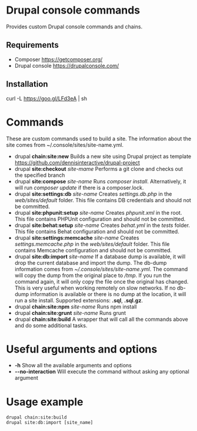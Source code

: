 # Drupal console commands

Provides custom Drupal console commands and chains. 

## Requirements
- Composer https://getcomposer.org/
- Drupal console https://drupalconsole.com/

## Installation

curl -L https://goo.gl/LFd3eA | sh

# Commands
These are custom commands used to build a site. The information about the site comes from ~/.console/sites/site-name.yml.

- drupal **chain:site:new**
	Builds a new site using Drupal project as template https://github.com/dennisinteractive/drupal-project
- drupal **site:checkout** *site-mame*
	Performs a git clone and checks out the specified branch
- drupal **site:compose** *site-name*
	Runs *composer install*. Alternatively, it will run *composer update* if there is a composer.lock.
- drupal **site:settings:db** *site-name*
	Creates *settings.db.php* in the *web/sites/default* folder. This file contains DB credentials and should not be committed.
- drupal **site:phpunit:setup** *site-name*
	Creates *phpunit.xml* in the root. This file contains PHPUnit configuration and should not be committed.
- drupal **site:behat:setup** *site-name*
	Creates *behat.yml* in the *tests* folder. This file contains Behat configuration and should not be committed.
- drupal **site:settings:memcache** *site-name*
	Creates *settings.memcache.php* in the *web/sites/default* folder. This file contains Memcache configuration and should not be committed.
- drupal **site:db:import** *site-name*
	If a database dump is available, it will drop the current database and import the dump. The db-dump information comes from *~/.console/sites/site-name.yml*.
	The command will copy the dump from the original place to */tmp*. If you run the command again, it will only copy the file once the original has changed. This is very useful when working remotely on slow networks.
	If no db-dump information is available or there is no dump at the location, it will run a site install.
	Supported extensions: **.sql**, **.sql.gz**.
- drupal **chain:site:npm** *site-name*
	Runs npm install
- drupal **chain:site:grunt** *site-name*
	Runs grunt
- drupal **chain:site:build**
	A wrapper that will call all the commands above and do some additional tasks.


# Useful arguments and options
- **-h** Show all the available arguments and options
- **--no-interaction** Will execute the command without asking any optional argument

# Usage example
```
drupal chain:site:build
drupal site:db:import [site_name]
```
